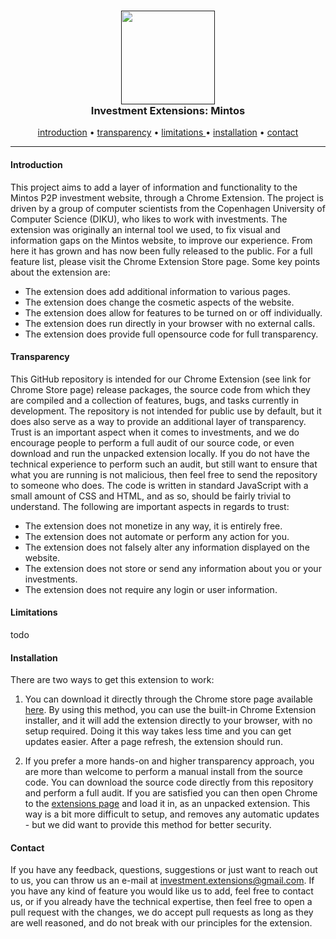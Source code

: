 <h3 align="center">
    <a href=""><img src="https://pandao.github.io/editor.md/images/logos/editormd-logo-180x180.png" width="150" /></a>
    <br>
    Investment Extensions: Mintos
</h3>
<p align="center">
    <a href="#Introduction">introduction</a>
    •
    <a href="#Transparency">transparency</a>
    •
    <a href="#Limitations" >limitations </a>
    •
    <a href="#Installation">installation</a>
    •
    <a href="#Contact"     >contact     </a>
</p>

---



#### Introduction

This project aims to add a layer of information and functionality to the Mintos P2P investment website, through a Chrome Extension. The project is driven by a group of computer scientists from the Copenhagen University of Computer Science (DIKU), who likes to work with investments. The extension was originally an internal tool we used, to fix visual and information gaps on the Mintos website, to improve our experience. From here it has grown and has now been fully released to the public. For a full feature list, please visit the Chrome Extension Store page. Some key points about the extension are:

- The extension does add additional information to various pages.
- The extension does change the cosmetic aspects of the website.
- The extension does allow for features to be turned on or off individually.
- The extension does run directly in your browser with no external calls.
- The extension does provide full opensource code for full transparency.



#### Transparency

This GitHub repository is intended for our Chrome Extension (see link for Chrome Store page) release packages, the source code from which they are compiled and a collection of features, bugs, and tasks currently in development. The repository is not intended for public use by default, but it does also serve as a way to provide an additional layer of transparency. Trust is an important aspect when it comes to investments, and we do encourage people to perform a full audit of our source code, or even download and run the unpacked extension locally. If you do not have the technical experience to perform such an audit, but still want to ensure that what you are running is not malicious, then feel free to send the repository to someone who does. The code is written in standard JavaScript with a small amount of CSS and HTML, and as so, should be fairly trivial to understand. The following are important aspects in regards to trust:

- The extension does not monetize in any way, it is entirely free.
- The extension does not automate or perform any action for you.
- The extension does not falsely alter any information displayed on the website.
- The extension does not store or send any information about you or your investments.
- The extension does not require any login or user information.



#### Limitations

todo



#### Installation

There are two ways to get this extension to work:

1. You can download it directly through the Chrome store page available [here](https://chrome.google.com/webstore/detail/investments%20%20/faoghbbhgbedgejlifiafhkhdhpjofol). By using this method, you can use the built-in Chrome Extension installer, and it will add the extension directly to your browser, with no setup required. Doing it this way takes less time and you can get updates easier. After a page refresh, the extension should run.

2. If you prefer a more hands-on and higher transparency approach, you are more than welcome to perform a manual install from the source code. You can download the source code directly from this repository and perform a full audit. If you are satisfied you can then open Chrome to the [extensions page](chrome://extensions/) and load it in, as an unpacked extension. This way is a bit more difficult to setup, and removes any automatic updates - but we did want to provide this method for better security.



#### Contact

If you have any feedback, questions, suggestions or just want to reach out to us, you can throw us an e-mail at investment.extensions@gmail.com. If you have any kind of feature you would like us to add, feel free to contact us, or if you already have the technical expertise, then feel free to open a pull request with the changes, we do accept pull requests as long as they are well reasoned, and do not break with our principles for the extension.
